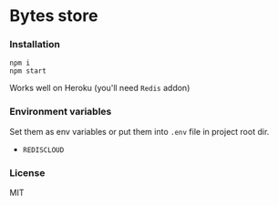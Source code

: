# Bytes store

### Installation

```shell script
npm i
npm start
```

Works well on Heroku (you'll need `Redis` addon)

### Environment variables

Set them as env variables or put them into `.env` file in project root dir.

- `REDISCLOUD`

### License

MIT
